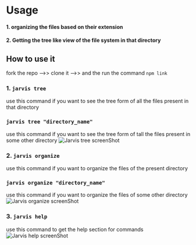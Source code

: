 # Usage
#### 1. organizing the files based on their extension
#### 2. Getting the tree like view of the file system in that directory

## How to use it

 fork the repo -->> clone it -->> and the run the command
```npm link```

### 1. ```jarvis tree```
use this command if you want to see the tree form of all the files present in that directory
### ```jarvis tree "directory_name" ```
use this command if you want to see the tree form of tall the files present in some other directory
![Jarvis tree screenShot]([http://url/to/img.png](https://github.com/Ujjwal990/FileOrganizer/blob/master/ss/JarvisTree.jpg))


### 2. ```jarvis organize ```  
use this command if you want to organize the files of the present directory
### ```jarvis organize "directory_name"```
use this command if you want to organize the files of some other directory
![Jarvis organize screenShot]([http://url/to/img.png](https://github.com/Ujjwal990/FileOrganizer/blob/master/ss/JarvisOrganize.jpg))


### 3. ```jarvis help```
use this command to get the help section for commands
![Jarvis help screenShot]([http://url/to/img.png](https://github.com/Ujjwal990/FileOrganizer/blob/master/ss/JarvisHelp.jpg))

